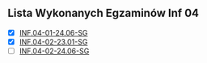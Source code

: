 ## Lista Wykonanych Egzaminów Inf 04
- [x] [INF.04-01-24.06-SG](https://github.com/DBOYttt/inf-04-exams/tree/main/INF.04-01-24.06-SG)
- [x] [INF.04-02-23.01-SG](https://github.com/DBOYttt/inf-04-exams/tree/main/INF.04-02-23.01-SG)
- [ ] [INF.04-02-24.06-SG](https://github.com/DBOYttt/inf-04-exams/tree/main/INF.04-02-24.06-SG)
